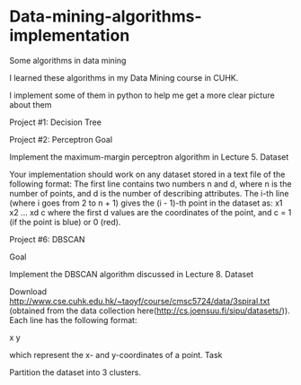 # Data-mining-algorithms-implementation
Some algorithms in data mining

I learned these algorithms in my Data Mining course in CUHK.

I implement some of them in python to help me get a more clear picture about them

Project #1: Decision Tree

Project #2: Perceptron
Goal

Implement the maximum-margin perceptron algorithm in Lecture 5.
Dataset

Your implementation should work on any dataset stored in a text file of the following format:
The first line contains two numbers n and d, where n is the number of points, and d is the number of describing attributes.
The i-th line (where i goes from 2 to n + 1) gives the (i - 1)-th point in the dataset as: 
x1 x2 ... xd c
where the first d values are the coordinates of the point, and c = 1 (if the point is blue) or 0 (red).

Project #6: DBSCAN

Goal

Implement the DBSCAN algorithm discussed in Lecture 8.
Dataset

Download http://www.cse.cuhk.edu.hk/~taoyf/course/cmsc5724/data/3spiral.txt (obtained from the data collection here(http://cs.joensuu.fi/sipu/datasets/)). Each line has the following format: 

x y

which represent the x- and y-coordinates of a point.
Task

Partition the dataset into 3 clusters.
